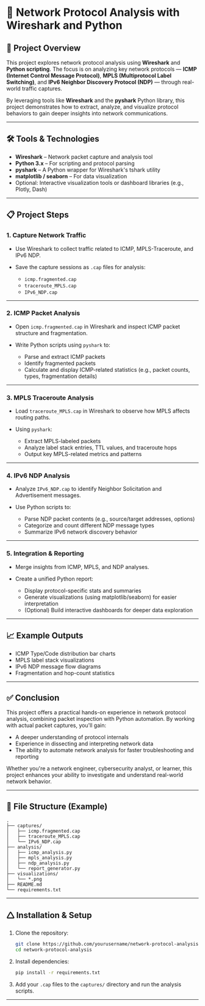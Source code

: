 # 🧪 Network Protocol Analysis with Wireshark and Python

## 📌 Project Overview

This project explores network protocol analysis using **Wireshark** and **Python scripting**. The focus is on analyzing key network protocols — **ICMP (Internet Control Message Protocol)**, **MPLS (Multiprotocol Label Switching)**, and **IPv6 Neighbor Discovery Protocol (NDP)** — through real-world traffic captures.

By leveraging tools like **Wireshark** and the **pyshark** Python library, this project demonstrates how to extract, analyze, and visualize protocol behaviors to gain deeper insights into network communications.

---

## 🛠️ Tools & Technologies

* **Wireshark** – Network packet capture and analysis tool
* **Python 3.x** – For scripting and protocol parsing
* **pyshark** – A Python wrapper for Wireshark's tshark utility
* **matplotlib / seaborn** – For data visualization
* Optional: Interactive visualization tools or dashboard libraries (e.g., Plotly, Dash)

---

## 📋 Project Steps

### 1. Capture Network Traffic

* Use Wireshark to collect traffic related to ICMP, MPLS-Traceroute, and IPv6 NDP.
* Save the capture sessions as `.cap` files for analysis:

  * `icmp.fragmented.cap`
  * `traceroute_MPLS.cap`
  * `IPv6_NDP.cap`

---

### 2. ICMP Packet Analysis

* Open `icmp.fragmented.cap` in Wireshark and inspect ICMP packet structure and fragmentation.
* Write Python scripts using `pyshark` to:

  * Parse and extract ICMP packets
  * Identify fragmented packets
  * Calculate and display ICMP-related statistics (e.g., packet counts, types, fragmentation details)

---

### 3. MPLS Traceroute Analysis

* Load `traceroute_MPLS.cap` in Wireshark to observe how MPLS affects routing paths.
* Using `pyshark`:

  * Extract MPLS-labeled packets
  * Analyze label stack entries, TTL values, and traceroute hops
  * Output key MPLS-related metrics and patterns

---

### 4. IPv6 NDP Analysis

* Analyze `IPv6_NDP.cap` to identify Neighbor Solicitation and Advertisement messages.
* Use Python scripts to:

  * Parse NDP packet contents (e.g., source/target addresses, options)
  * Categorize and count different NDP message types
  * Summarize IPv6 network discovery behavior

---

### 5. Integration & Reporting

* Merge insights from ICMP, MPLS, and NDP analyses.
* Create a unified Python report:

  * Display protocol-specific stats and summaries
  * Generate visualizations (using matplotlib/seaborn) for easier interpretation
  * (Optional) Build interactive dashboards for deeper data exploration

---

## 📈 Example Outputs

* ICMP Type/Code distribution bar charts
* MPLS label stack visualizations
* IPv6 NDP message flow diagrams
* Fragmentation and hop-count statistics

---

## ✅ Conclusion

This project offers a practical hands-on experience in network protocol analysis, combining packet inspection with Python automation. By working with actual packet captures, you'll gain:

* A deeper understanding of protocol internals
* Experience in dissecting and interpreting network data
* The ability to automate network analysis for faster troubleshooting and reporting

Whether you're a network engineer, cybersecurity analyst, or learner, this project enhances your ability to investigate and understand real-world network behavior.

---

## 📁 File Structure (Example)

```
.
├── captures/
│   ├── icmp.fragmented.cap
│   ├── traceroute_MPLS.cap
│   └── IPv6_NDP.cap
├── analysis/
│   ├── icmp_analysis.py
│   ├── mpls_analysis.py
│   ├── ndp_analysis.py
│   └── report_generator.py
├── visualizations/
│   └── *.png
├── README.md
└── requirements.txt
```

---

## 🛆 Installation & Setup

1. Clone the repository:

   ```bash
   git clone https://github.com/yourusername/network-protocol-analysis.git
   cd network-protocol-analysis
   ```

2. Install dependencies:

   ```bash
   pip install -r requirements.txt
   ```

3. Add your `.cap` files to the `captures/` directory and run the analysis scripts.

---

##
